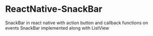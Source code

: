 # ReactNative-SnackBar
SnackBar in react native with action button and callback functions on events 
SnackBar implemented along with ListView
